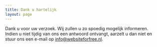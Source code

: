 ```yaml
---
title: Dank u hartelijk
layout: page
---
```


Dank u voor uw verzoek. Wij zullen u zo spoedig mogelijk informeren. Indien u niet tijdig van ons een antwoord ontvangt, aarzelt u dan niet en stuur ons een e-mail op [info@websiteforfree.nl](mailto:info@websiteforfree.nl).
